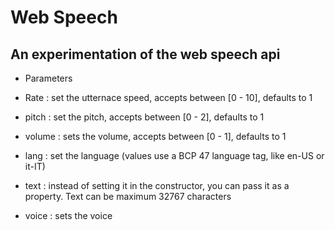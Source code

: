 # Web Speech

## An experimentation of the web speech api

- Parameters

 - Rate : set the utternace speed, accepts between [0 - 10], defaults to 1

 - pitch : set the pitch, accepts between [0 - 2], defaults to 1

 - volume : sets the volume, accepts between [0 - 1], defaults to 1

 - lang : set the language (values use a BCP 47 language tag, like en-US or it-IT)

 - text : instead of setting it in the constructor, you can pass it as a property. Text can be  maximum 
32767 characters

 - voice : sets the voice 
